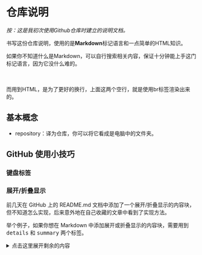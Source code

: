 # 仓库说明
*按：这是我初次使用Github仓库时建立的说明文档。*  

书写这份仓库说明，使用的是**Markdown**标记语言和一点简单的HTML知识。

如果你不知道什么是Markdown，可以自行搜索相关内容，保证十分钟能上手这门标记语言，因为它没什么难的。 

</br>
</br>
而用到HTML，是为了更好的换行，上面这两个空行，就是使用br标签渲染出来的。

## 基本概念
* repository：译为仓库，你可以将它看成是电脑中的文件夹。    


## GitHub 使用小技巧      

### 键盘标签      

### 展开/折叠显示       

前几天在 GitHub 上的 README.md 文档中添加了一个展开/折叠显示的内容块，但不知道怎么实现，后来意外地在自己收藏的文章中看到了实现方法。      

举个例子，如果你想在 Markdown 中添加展开或折叠显示的内容块，需要用到 <kbd>details</kbd> 和 <kbd>summary</kbd> 两个标签。     
<details>   
<summary>点击这里展开剩余的内容</summary>            
这是展开/折叠显示的内容        
测试    
测试      
测试        

  






